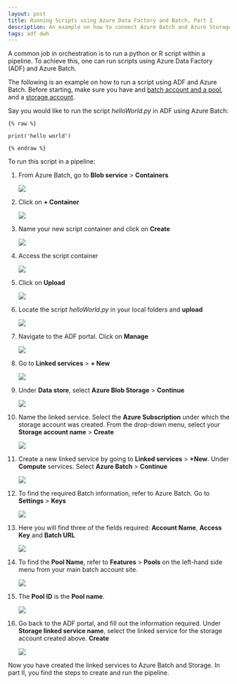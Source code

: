 ```yaml
---
layout: post
title: Running Scripts using Azure Data Factory and Batch, Part I
description: An example on how to connect Azure Batch and Azure Storage accounts to Azure Data Factory.
tags: adf dwh
---
```


A common job in orchestration is to run a python or R script within a pipeline. To achieve this, one can run scripts using Azure Data Factory (ADF) and Azure Batch.  

The following is an example on how to run a script using ADF and Azure Batch. Before starting, make sure you have and [batch account and a pool](https://docs.microsoft.com/en-us/azure/batch/batch-account-create-portal), and a [storage account]( https://docs.microsoft.com/en-us/azure/storage/common/storage-account-create?tabs=azure-portal).  

Say you would like to run the script *helloWorld.py* in ADF using Azure Batch:  

	{% raw %}
	
	print('hello world')
	
	{% endraw %}

To run this script in a pipeline:  
 

1. From Azure Batch, go to **Blob service** > **Containers**  

	![](/asset/screenshot/2021-03-07-running-script-adf-1-img01.png) 

2. Click on **+ Container**  

	![](/asset/screenshot/2021-03-07-running-script-adf-1-img02.png) 

3. Name your new script container and click on **Create**  

	![](/asset/screenshot/2021-03-07-running-script-adf-1-img03.png)
 
4. Access the script container  

	![](/asset/screenshot/2021-03-07-running-script-adf-1-img04.png)

5. Click on **Upload**  

	![](/asset/screenshot/2021-03-07-running-script-adf-1-img05.png)
 

6. Locate the script *helloWorld.py* in your local folders and **upload**  

	![](/asset/screenshot/2021-03-07-running-script-adf-1-img06.png)

7. Navigate to the ADF portal. Click on **Manage**  

	![](/asset/screenshot/2021-03-07-running-script-adf-1-img07.png) 

8. Go to **Linked services** > **+ New**   

	![](/asset/screenshot/2021-03-07-running-script-adf-1-img08.png) 
 

9. Under **Data store**, select **Azure Blob Storage** > **Continue**  

	![](/asset/screenshot/2021-03-07-running-script-adf-1-img09.png) 
 
10. Name the linked service. Select the **Azure Subscription** under which the storage account was created. From the drop-down menu, select your **Storage account name** > **Create**  

	![](/asset/screenshot/2021-03-07-running-script-adf-1-img10.png) 
 
11. Create a new linked service by going to **Linked services** > **+New**. Under **Compute** services. Select **Azure Batch** > **Continue**  

	![](/asset/screenshot/2021-03-07-running-script-adf-1-img11.png) 

12. To find the required Batch information, refer to Azure Batch. Go to **Settings** > **Keys**  

	![](/asset/screenshot/2021-03-07-running-script-adf-1-img12.png) 
 
13. Here you will find three of the fields required: **Account Name**, **Access Key** and **Batch URL**  

	![](/asset/screenshot/2021-03-07-running-script-adf-1-img13.png) 
 
14. To find the **Pool Name**, refer to **Features** > **Pools** on the left-hand side menu from your main batch account site.  

	![](/asset/screenshot/2021-03-07-running-script-adf-1-img14.png) 
 
15. The **Pool ID** is the **Pool name**.   

	![](/asset/screenshot/2021-03-07-running-script-adf-1-img15.png)

16. Go back to the ADF portal, and fill out the information required. Under **Storage linked service name**, select the linked service for the storage account created above. **Create**  

	![](/asset/screenshot/2021-03-07-running-script-adf-1-img16.png)
 
Now you have created the linked services to Azure Batch and Storage. In part II, you find the steps to create and run the pipeline. 

